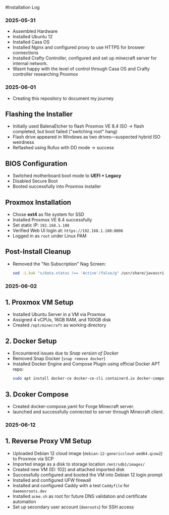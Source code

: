 #Installation Log

### 2025-05-31
- Assembled Hardware
- Installed Ubuntu 12
- Installed Casa OS
- Installed Nginx and configured proxy to use HTTPS for broswer connections
- Installed Crafty Controller, configured and set up minecraft server for internal network.
- Wasnt happy with the level of control through Casa OS and Crafty controller researching Proxmox

### 2025-06-01
- Creating this repository to document my journey
##  Flashing the Installer
- Initially used BalenaEtcher to flash Proxmox VE 8.4 ISO → flash completed, but boot failed ("switching root" hang)
- Flash drive appeared in Windows as two drives—suspected hybrid ISO weirdness
- Reflashed using Rufus with DD mode → success

##  BIOS Configuration
- Switched motherboard boot mode to **UEFI + Legacy**
- Disabled Secure Boot
- Booted successfully into Proxmox installer

##  Proxmox Installation
- Chose **ext4** as file system for SSD
- Installed Proxmox VE 8.4 successfully
- Set static IP: `192.168.1.100`
- Verified Web UI login at: `https://192.168.1.100:8006`
- Logged in as `root` under Linux PAM

##  Post-Install Cleanup
- Removed the "No Subscription" Nag Screen:
  ```bash
  sed -i.bak "s/data.status !== 'Active'/false/g" /usr/share/javascript/proxmox-widget-toolkit/proxmoxlib.js

### 2025-06-02

## 1. **Proxmox VM Setup**
- Installed Ubuntu Server in a VM via Proxmox
- Assigned 4 vCPUs, 16GB RAM, and 100GB disk
- Created `/opt/minecraft` as working directory

## 2. **Docker Setup**
- Encountered issues due to *Snap version of Docker*
- Removed Snap Docker (`snap remove docker`)
- Installed Docker Engine and Compose Plugin using official Docker APT repo:
  ```bash
  sudo apt install docker-ce docker-ce-cli containerd.io docker-compose-plugin
## 3. **Dcoker Compose**
- Created docker-compose.yaml for Forge Minecraft server.
- launched and successfully connected to server through Minecraft client.

### 2025-06-12 

## 1. **Reverse Proxy VM Setup**

- Uploaded Debian 12 cloud image (`debian-12-genericcloud-amd64.qcow2`) to Proxmox via SCP  
- Imported image as a disk to storage location `/mnt/sdb1/images/`  
- Created new VM (ID: 102) and attached imported disk  
- Successfully configured and booted the VM into Debian 12 login prompt  
- Installed and configured UFW firewall  
- Installed and configured Caddy with a test `Caddyfile` for `daemonroots.dev`  
- Installed `acme.sh` as root for future DNS validation and certificate automation  
- Set up secondary user account (`demroots`) for SSH access  
